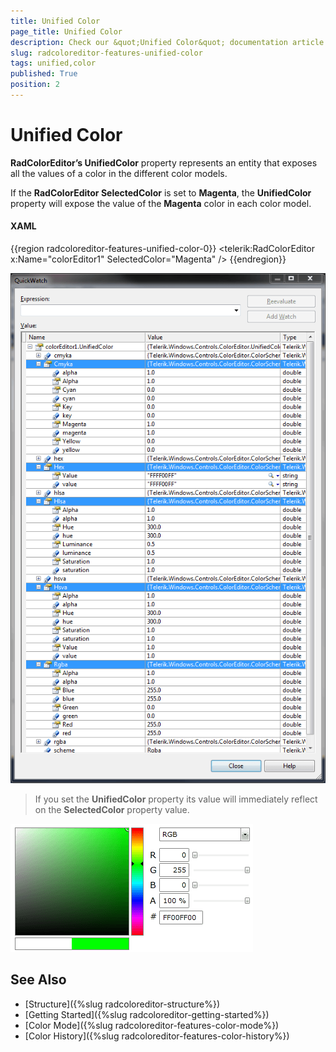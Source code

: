```yaml
---
title: Unified Color
page_title: Unified Color
description: Check our &quot;Unified Color&quot; documentation article for the RadColorEditor WPF control.
slug: radcoloreditor-features-unified-color
tags: unified,color
published: True
position: 2
---
```


# Unified Color

__RadColorEditor’s UnifiedColor__ property represents an entity that exposes all the values of a color in the different color models.

If the __RadColorEditor SelectedColor__ is set to __Magenta__, the __UnifiedColor__ property will expose the value of the __Magenta__ color in each color model. 

#### __XAML__
{{region radcoloreditor-features-unified-color-0}}
	<telerik:RadColorEditor x:Name="colorEditor1" SelectedColor="Magenta" />
{{endregion}}

![radcoloreditor-features-unified-color](images/radcoloreditor-features-unified-color.png)

>If you set the __UnifiedColor__ property its value will immediately reflect on the __SelectedColor__ property value.

![radcoloreditor-features-set-unified-color](images/radcoloreditor-features-set-unified-color.png)

## See Also
 * [Structure]({%slug radcoloreditor-structure%})
 * [Getting Started]({%slug radcoloreditor-getting-started%})
 * [Color Mode]({%slug radcoloreditor-features-color-mode%})
 * [Color History]({%slug radcoloreditor-features-color-history%})